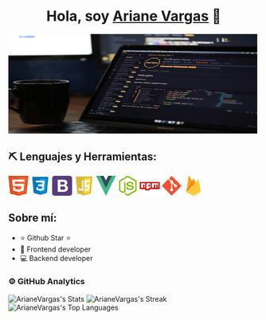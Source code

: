 <div align="center">
<h1 align="center">Hola, soy <a href="">Ariane Vargas</a> 👋</h1>
</div>

<img src="./img/mohammad-rahmani-LrxSl4ZxoRs-unsplash.jpg" width="500" height="200">

## ⛏ Lenguajes y Herramientas:

<div>
<img src="/img/kisspng-web-development-html-responsive-web-design-logo-ja-html-5ae04a9526c592.7493066215246485971588.png" width="40" height="40">
<img src="/img/kisspng-web-development-cascading-style-sheets-css3-comput-css-5ada20be5eed10.7390827615242446703888.png" width="40" height="40">
<img src="/img/kisspng-bootstrap-logo-computer-software-web-application-p-b-5abb6c2ab15640.3860806115222323627264.png" width="40" height="40">
<img src="/img/kisspng-javascript-portable-network-graphics-logo-clip-art-javascript-programs-amp-output-apps-on-google-5b69409b183213.5468079715336244750991.png" width="40" height="40">
<img src="/img/kisspng-vue-js-javascript-library-angularjs-react-vue-js-5b4ebe1c091993.8950282915318871320373.png" width="40" height="40">
<img src="/img/kisspng-node-js-javascript-react-logo-express-js-javascript-logo-5b4ca5c70f0195.6239386615317498310615.png" width="40" height="40">
<img src="/img/kisspng-npm-node-js-computer-icons-computer-software-insta-5b278c9a7f3538.4925424915293185545211.png" width="40" height="40">
<img src="/img/kisspng-github-repository-commit-version-control-github-5ab8bdf71d6218.7448464515220566951204.png" width="40" height="40">
<img src="/img/kisspng-firebase-cloud-messaging-google-cloud-messaging-api-as-a-service-5b1bf7831a5909.5705156015285594911079.png" width="40" height="40">
</div>

## Sobre mí:

- ⭐ Github Star ⭐
- 📲 Frontend developer
- 💻 Backend developer

### ⚙️ GitHub Analytics

![ArianeVargas's Stats](https://github-readme-stats.vercel.app/api?username=ArianeVargas&theme=vue-dark&show_icons=true&hide_border=false&count_private=true)
![ArianeVargas's Streak](https://github-readme-streak-stats.herokuapp.com/?user=ArianeVargas&theme=vue-dark&hide_border=false)
![ArianeVargas's Top Languages](https://github-readme-stats.vercel.app/api/top-langs/?username=ArianeVargas&theme=vue-dark&show_icons=true&hide_border=false&layout=compact)
